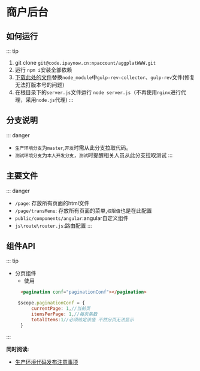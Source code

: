 # 商户后台

## 如何运行
::: tip 
1. git clone `git@code.ipaynow.cn:npaccount/aggplatWWW.git`
1. 运行 `npm i`安装全部依赖
1. [下载此处的文件](https://github.com/Leeesin/ipaynow-change-modules/archive/master.zip)替换`node_module`中`gulp-rev-collector`、`gulp-rev`文件(修复无法打版本号的问题)
1. 在根目录下的`server.js`文件运行 `node server.js`（不再使用`nginx`进行代理，采用`node.js`代理)
:::


## 分支说明
::: danger 
- `生产环境分支`为`master`,`开发`时需从此分支拉取代码。
- `测试环境分支`为`本人开发分支`，`测试`时提醒相关人员从此分支拉取测试
:::

## 主要文件
::: danger 
- `/page`: 存放所有页面的html文件
- `/page/transMenu`: 存放所有页面的菜单,`权限值`也是在此配置
- `public/components/angular`:angular自定义组件
- `js\route\router.js`:路由配置
:::


## 组件API
::: tip 
- 分页组件
  - 使用
  ```html
    <pagination conf="paginationConf"></pagination>
  ```
  ```js
   $scope.paginationConf = {
        currentPage: 1,//当前页
        itemsPerPage: 1,//每页条数
        totalItems:1//必须给定该值 不然分页无法显示
    }
  ```
:::

<!-- ## 开发注意事项
::: danger 


::: -->

**同时阅读:** 

- [生产环境代码发布注意事项](/生产环境代码发布注意事项/必看.md)
